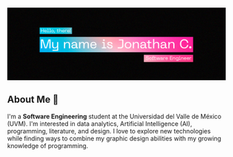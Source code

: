 ![header banner](https://github.com/jonathancazares/jonathancazares/blob/main/banner.png)

## About Me <span class="wave">👋</span>
I'm a **Software Engineering** student at the Universidad del Valle de México (UVM). I'm interested in data analytics, Artificial Intelligence (AI), programming, literature, and design. I love to explore new technologies while finding ways to combine my graphic design abilities with my growing knowledge of programming.
